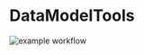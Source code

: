 # DataModelTools

![example workflow](https://github.com/jiri-vinarek/DataModelTools/actions/workflows/build.yml/badge.svg)
